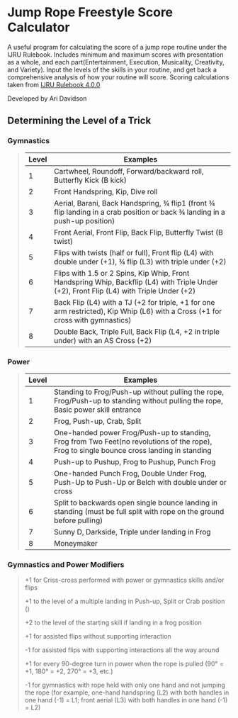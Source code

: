 # Jump Rope Freestyle Score Calculator


A useful program for calculating the score of a jump rope routine under the IJRU Rulebook. Includes minimum and maximum scores with presentation as a whole, and each part(Entertainment, Execution, Musicality, Creativity, and Variety). Input the levels of the skills in your routine, and get back a comprehensive analysis of how your routine will score. Scoring calculations taken from [IJRU Rulebook 4.0.0](https://rules.ijru.sport/technical-manual/calculations/freestyle/single-rope)

Developed by Ari Davidson

## Determining the Level of a Trick
### Gymnastics
> | Level | Examples |
> | ----- | -------- |
> | 1     | Cartwheel, Roundoff, Forward/backward roll, Butterfly Kick (B kick) |
> | 2     | Front Handspring, Kip, Dive roll |
> | 3     | Aerial, Barani, Back Handspring, ¾ flip1 (front ¾ flip landing in a crab position or back ¾ landing in a push-up position)|
> | 4     | Front Aerial, Front Flip, Back Flip, Butterfly Twist (B twist) |
> | 5     | Flips with twists (half or full), Front flip (L4) with double under (+1), ¾ flip (L3) with triple under (+2) |
> | 6     | Flips with 1.5 or 2 Spins, Kip Whip, Front Handspring Whip, Backflip (L4) with Triple Under (+2), Front Flip (L4) with Triple Under (+2) |
> | 7     | Back Flip (L4) with a TJ (+2 for triple, +1 for one arm restricted), Kip Whip (L6) with a Cross (+1 for cross with gymnastics) |
> | 8     | Double Back, Triple Full, Back Flip (L4, +2 in triple under) with an AS Cross (+2) |
> 
### Power
> | Level | Examples |
> | ----- | -------- |
> | 1     | Standing to Frog/Push-up without pulling the rope, Frog/Push-up to standing without pulling the rope, Basic power skill entrance |
> | 2     | Frog, Push-up, Crab, Split |
> | 3     | One-handed power Frog/Push-up to standing, Frog from Two Feet(no revolutions of the rope), Frog to single bounce cross landing in standing |
> | 4     | Push-up to Pushup, Frog to Pushup, Punch Frog |
> | 5     | One-handed Punch Frog, Double Under Frog, Push-Up to Push-Up or Belch with double under or cross |
> | 6     | Split to backwards open single bounce landing in standing (must be full split with rope on the ground before pulling) |
> | 7     | Sunny D, Darkside, Triple under landing in Frog |
> | 8     | Moneymaker |
### Gymnastics and Power Modifiers
> +1 for Criss-cross performed with power or gymnastics skills and/or flips
> 
> +1 to the level of a multiple landing in Push-up, Split or Crab position ()
> 
> +2 to the level of the starting skill if landing in a frog position
> 
> +1 for assisted flips without supporting interaction
> 
> -1 for assisted flips with supporting interactions all the way around
> 
> +1 for every 90-degree turn in power when the rope is pulled (90° = +1, 180° = +2, 270° = +3, etc.)
> 
> -1 for gymnastics with rope held with only one hand and not jumping the rope (for example, one-hand handspring (L2) with both handles in one hand (-1) = L1; front aerial (L3) with both handles in one hand (-1) = L2)
